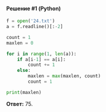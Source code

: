 #### Решение #1 (Python)
```python
f = open('24.txt')
a = f.readline()[:-2]

count = 1
maxlen = 0

for i in range(1, len(a)):
	if a[i-1] == a[i]:
		count += 1
	else:
		maxlen = max(maxlen, count)
		count = 1

print(maxlen)
```
**Ответ:** 75.

